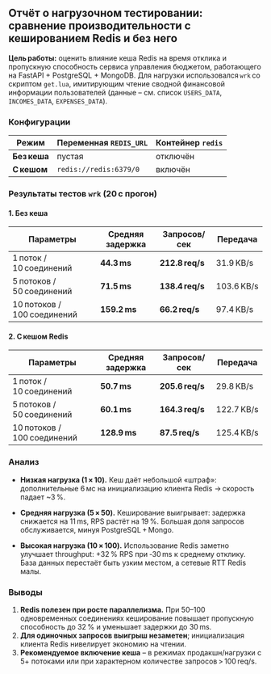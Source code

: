 ## Отчёт о нагрузочном тестировании: сравнение производительности с кешированием Redis и без него

**Цель работы:** оценить влияние кеша Redis на время отклика и пропускную способность сервиса управления бюджетом, работающего на FastAPI + PostgreSQL + MongoDB. Для нагрузки использовался `wrk` со скриптом `get.lua`, имитирующим чтение сводной финансовой информации пользователей (данные – см. список `USERS_DATA`, `INCOMES_DATA`, `EXPENSES_DATA`).

### Конфигурации

| Режим        | Переменная `REDIS_URL` | Контейнер `redis` |
| ------------ | ---------------------- | ----------------- |
| **Без кеша** | пустая                 | отключён          |
| **С кешом**  | `redis://redis:6379/0` | включён           |


### Результаты тестов `wrk` (20 с прогон)

#### 1. Без кеша

| Параметры                   | Средняя задержка | Запросов/сек    | Передача   |
| --------------------------- | ---------------- | --------------- | ---------- |
| 1 поток / 10 соединений     | **44.3 ms**      | **212.8 req/s** | 31.9 KB/s  |
| 5 потоков / 50 соединений   | **71.5 ms**      | **138.4 req/s** | 103.6 KB/s |
| 10 потоков / 100 соединений | **159.2 ms**     | **66.2 req/s**  | 97.4 KB/s  |

#### 2. С кешом Redis

| Параметры                   | Средняя задержка | Запросов/сек    | Передача   |
| --------------------------- | ---------------- | --------------- | ---------- |
| 1 поток / 10 соединений     | **50.7 ms**      | **205.6 req/s** | 29.8 KB/s  |
| 5 потоков / 50 соединений   | **60.1 ms**      | **164.3 req/s** | 122.7 KB/s |
| 10 потоков / 100 соединений | **128.9 ms**     | **87.5 req/s**  | 125.4 KB/s |

### Анализ

* **Низкая нагрузка (1 × 10).**
  Кеш даёт небольшой «штраф»: дополнительные 6 мс на инициализацию клиента Redis → скорость падает \~3 %.

* **Средняя нагрузка (5 × 50).**
  Кеширование выигрывает: задержка снижается на 11 ms, RPS растёт на 19 %. Большая доля запросов обслуживается, минуя PostgreSQL + Mongo.

* **Высокая нагрузка (10 × 100).**
  Использование Redis заметно улучшает throughput: +32 % RPS при ‑30 ms к среднему отклику. База данных перестаёт быть узким местом, а сетевые RTT Redis малы.

### Выводы

1. **Redis полезен при росте параллелизма.** При 50–100 одновременных соединениях кеширование повышает пропускную способность до 32 % и уменьшает задержки до 30 ms.
2. **Для одиночных запросов выигрыш незаметен**; инициализация клиента Redis нивелирует экономию на чтении.
3. **Рекомендуемое включение кеша** – в режимах продакшн/нагрузки с 5+ потоками или при характерном количестве запросов > 100 req/s.
